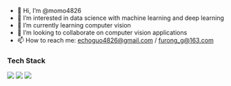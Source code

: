 - 👋 Hi, I’m @momo4826
- 👀 I’m interested in data science with machine learning and deep learning
- 🌱 I’m currently learning computer vision
- 💞️ I’m looking to collaborate on computer vision applications
- 📫 How to reach me: echoguo4826@gmail.com / furong_g@163.com

<!---
momo4826/momo4826 is a ✨ special ✨ repository because its `README.md` (this file) appears on your GitHub profile.
You can click the Preview link to take a look at your changes.
--->

### Tech Stack
 
<img src="https://skillicons.dev/icons?i=c,cpp,go,ruby,java,html,css,js,jquery,py,&perline=20" />

<img src="https://skillicons.dev/icons?i=cmake,bootstrap,django,flask,d3,docker,kubernetes,maven,mysql,postgres,redis,mongodb,nginx,pytorch,tensorflow,qt&perline=10" />

<img src="https://skillicons.dev/icons?i=unity,bash,linux,raspberrypi,git,github,githubactions,gitlab,md,latex,aws&perline=10" />
